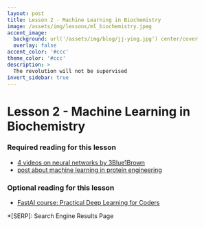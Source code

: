 ```yaml
---
layout: post
title: Lesson 2 - Machine Learning in Biochemistry
image: /assets/img/lessons/ml_biochemistry.jpeg
accent_image: 
  background: url('/assets/img/blog/jj-ying.jpg') center/cover
  overlay: false
accent_color: '#ccc'
theme_color: '#ccc'
description: >
  The revolution will not be supervised
invert_sidebar: true
---
```


# Lesson 2 - Machine Learning in Biochemistry

### Required reading for this lesson

- [4 videos on neural networks by 3Blue1Brown](https://www.youtube.com/watch?v=aircAruvnKk&list=PLZHQObOWTQDNU6R1_67000Dx_ZCJB-3pi)
- [post about machine learning in protein engineering](https://www.ptngconsulting.com/blog/machine-learning-for-protein-engineering-here-to-stay)


### Optional reading for this lesson
- [FastAI course: Practical Deep Learning for Coders](https://course.fast.ai/)



*[SERP]: Search Engine Results Page
